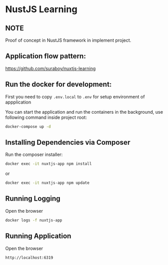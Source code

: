 NustJS Learning
======

NOTE
----
Proof of concept in NustJS framework in implement project.

Application flow pattern:
---------------------
https://github.com/suraboy/nuxtjs-learning

Run the docker for development:
---------------------
First you need to copy `.env.local` to `.env` for setup environment of appplication

You can start the application and run the containers in the background, use following command inside project root:

```bash
docker-compose up -d
```

Installing Dependencies via Composer
------------------------------------
Run the composer installer:

```bash
docker exec -it nuxtjs-app npm install
```
or
```bash
docker exec -it nuxtjs-app npm update
```

Running Logging 
------------------------------------
Open the browser
```bash
docker logs -f nuxtjs-app
```

Running Application
------------------------------------
Open the browser
```bash
http://localhost:6319
```

